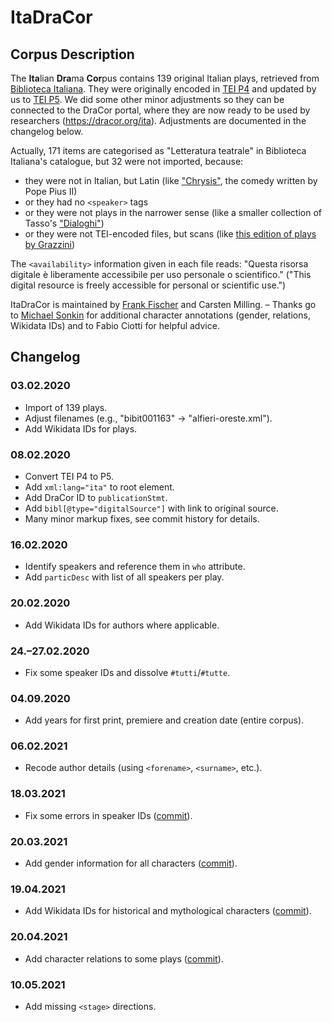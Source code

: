 # ItaDraCor
## Corpus Description
The **Ita**lian **Dra**ma **Cor**pus contains 139 original Italian plays, retrieved from [Biblioteca Italiana](http://www.bibliotecaitaliana.it/). They were originally encoded in [TEI P4](https://www.tei-c.org/Vault/P4/) and updated by us to [TEI P5](https://tei-c.org/guidelines/p5/). We did some other minor adjustments so they can be connected to the DraCor portal, where they are now ready to be used by researchers (https://dracor.org/ita). Adjustments are documented in the changelog below.

Actually, 171 items are categorised as "Letteratura teatrale" in Biblioteca Italiana's catalogue, but 32 were not imported, because:

- they were not in Italian, but Latin (like ["Chrysis"](http://www.bibliotecaitaliana.it/testo/bibit000078), the comedy written by Pope Pius II)
- or they had no ```<speaker>``` tags
- or they were not plays in the narrower sense (like a smaller collection of Tasso's ["Dialoghi"](http://www.bibliotecaitaliana.it/testo/bibit000646))
- or they were not TEI-encoded files, but scans (like [this edition of plays by Grazzini](http://www.bibliotecaitaliana.it/testo/si140))

The ```<availability>``` information given in each file reads: "Questa risorsa digitale è liberamente accessibile per uso personale o scientifico." ("This digital resource is freely accessible for personal or scientific use.")

ItaDraCor is maintained by [Frank Fischer](https://lehkost.github.io/) and Carsten Milling. – Thanks go to [Michael Sonkin](https://twitter.com/Migabaj) for additional character annotations (gender, relations, Wikidata IDs) and to Fabio Ciotti for helpful advice.

## Changelog
### 03.02.2020
* Import of 139 plays.
* Adjust filenames (e.g., "bibit001163" → "alfieri-oreste.xml").
* Add Wikidata IDs for plays.

### 08.02.2020
* Convert TEI P4 to P5.
* Add ```xml:lang="ita"``` to root element.
* Add DraCor ID to ```publicationStmt```.
* Add ```bibl[@type="digitalSource"]``` with link to original source.
* Many minor markup fixes, see commit history for details.

### 16.02.2020
* Identify speakers and reference them in ```who``` attribute.
* Add ```particDesc``` with list of all speakers per play.

### 20.02.2020
* Add Wikidata IDs for authors where applicable.

### 24.–27.02.2020
* Fix some speaker IDs and dissolve ```#tutti```/```#tutte```.

### 04.09.2020
* Add years for first print, premiere and creation date (entire corpus).

### 06.02.2021
* Recode author details (using ```<forename>```, ```<surname>```, etc.).

### 18.03.2021
* Fix some errors in speaker IDs ([commit](https://github.com/dracor-org/itadracor/commit/f61867b47a17ac4ed200a8e5ee72886fe275ca4e)).

### 20.03.2021
* Add gender information for all characters ([commit](https://github.com/dracor-org/itadracor/commit/f535f4b1a7c2b32a2f7e80d160a95b7f59f00119)).

### 19.04.2021
* Add Wikidata IDs for historical and mythological characters ([commit](https://github.com/dracor-org/itadracor/commit/59b7f2480f7e111ee5067ce7ce74c38d40464a70)).

### 20.04.2021
* Add character relations to some plays ([commit](https://github.com/dracor-org/itadracor/commit/5da3c75fbce3e659c5b13bf008887fb0ef5f31ed)).

### 10.05.2021
* Add missing ```<stage>``` directions.
